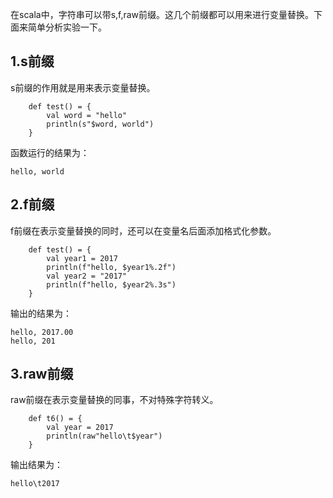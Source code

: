在scala中，字符串可以带s,f,raw前缀。这几个前缀都可以用来进行变量替换。下面来简单分析实验一下。  

## 1.s前缀
s前缀的作用就是用来表示变量替换。  

```
    def test() = {
        val word = "hello"
        println(s"$word, world")
    }
```  

函数运行的结果为：  

```
hello, world
```  

## 2.f前缀
f前缀在表示变量替换的同时，还可以在变量名后面添加格式化参数。  
```
    def test() = {
        val year1 = 2017
        println(f"hello, $year1%.2f")
        val year2 = "2017"
        println(f"hello, $year2%.3s")
    }
```  

输出的结果为：  

```
hello, 2017.00
hello, 201
```  

## 3.raw前缀
raw前缀在表示变量替换的同事，不对特殊字符转义。  

```
    def t6() = {
        val year = 2017
        println(raw"hello\t$year")
    }
```  

输出结果为：  

```
hello\t2017
```  
